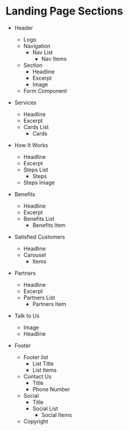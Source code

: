 # Landing Page Sections

* Header
  * Logo
  * Navigation
    * Nav List
      * Nav Items
  * Section
    * Headline
    * Excerpt
    * Image
  * Form Component

* Services
  * Headline
  * Excerpt
  * Cards List
    * Cards

* How It Works
  * Headline
  * Excerpt
  * Steps List
    * Steps
  * Steps Image

* Benefits
  * Headline
  * Excerpt
  * Benefits List
    * Benefits Item

* Satisfied Customers
  * Headline
  * Carousel
    * Items

* Partners
  * Headline
  * Excerpt
  * Partners List
    * Partners Item

* Talk to Us
  * Image
  * Headline

* Footer
  * Footer list
    * List Title
    * List Items
  * Contact Us
    * Title
    * Phone Number
  * Social
    * Title
    * Social List
      * Social Items
  * Copyright
